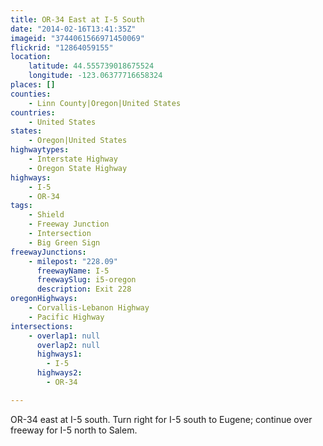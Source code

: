 ```yaml
---
title: OR-34 East at I-5 South
date: "2014-02-16T13:41:35Z"
imageid: "3744061566971450069"
flickrid: "12864059155"
location:
    latitude: 44.555739018675524
    longitude: -123.06377716658324
places: []
counties:
    - Linn County|Oregon|United States
countries:
    - United States
states:
    - Oregon|United States
highwaytypes:
    - Interstate Highway
    - Oregon State Highway
highways:
    - I-5
    - OR-34
tags:
    - Shield
    - Freeway Junction
    - Intersection
    - Big Green Sign
freewayJunctions:
    - milepost: "228.09"
      freewayName: I-5
      freewaySlug: i5-oregon
      description: Exit 228
oregonHighways:
    - Corvallis-Lebanon Highway
    - Pacific Highway
intersections:
    - overlap1: null
      overlap2: null
      highways1:
        - I-5
      highways2:
        - OR-34

---
```

OR-34 east at I-5 south.  Turn right for I-5 south to Eugene; continue over freeway for I-5 north to Salem.